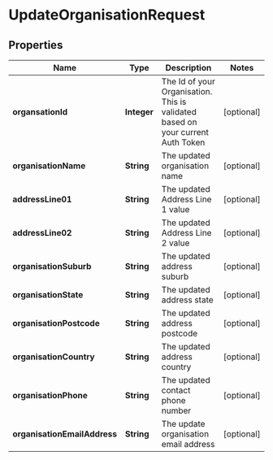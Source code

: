 

# UpdateOrganisationRequest

## Properties

Name | Type | Description | Notes
------------ | ------------- | ------------- | -------------
**organsationId** | **Integer** | The Id of your Organisation.  This is validated based on your current Auth Token |  [optional]
**organisationName** | **String** | The updated organisation name |  [optional]
**addressLine01** | **String** | The updated Address Line 1 value |  [optional]
**addressLine02** | **String** | The updated Address Line 2 value |  [optional]
**organisationSuburb** | **String** | The updated address suburb |  [optional]
**organisationState** | **String** | The updated address state |  [optional]
**organisationPostcode** | **String** | The updated address postcode |  [optional]
**organisationCountry** | **String** | The updated address country |  [optional]
**organisationPhone** | **String** | The updated contact phone number |  [optional]
**organisationEmailAddress** | **String** | The update organisation email address |  [optional]




